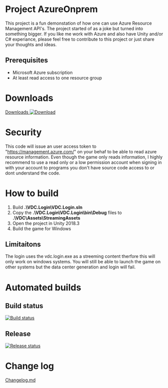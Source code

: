 # Project AzureOnprem
This project is a fun demonstation of how one can use Azure Resource Management API's. The project started of as a joke but turned into something bigger. If you like me work with Azure and also have Unity and/or C# experiance, please feel free to contribute to this project or just share your thoughts and ideas.

## Prerequisites
* Microsoft Azure subscription
* At least read access to one resource group

# Downloads
[Downloads ![Download](https://material.io/tools/icons/static/icons/baseline-cloud_download-24px.svg)](https://azureonprem.azurewebsites.net/releases/)

# Security
This code will issue an user access token to "https://management.azure.com/" on your behaf to be able to read azure resource information. Even though the game only reads information, I highly recommend to use a read only or a low permission account when signing in with your account to programs you don't have source code access to or dont understand the code.

# How to build
1. Build **.\VDC.Login\VDC.Login.sln**
2. Copy the **.\VDC.Login\VDC.Login\bin\Debug** files to **.\VDC\Assets\StreamingAssets**
3. Open the project in Unity 2018.3
4. Build the game for Windows

## Limitaitons
The login uses the vdc.login.exe as a streeming content therfore this will only work on windows systems. You will still be able to launch the game on other systems but the data center generation and login will fail.

# Automated builds

## Build status
[![Build status](https://lanmat.visualstudio.com/AzureOnprem/_apis/build/status/AzureOnprem-CI)](https://lanmat.visualstudio.com/AzureOnprem/_build/latest?definitionId=6)

## Release 
[![Release status](https://lanmat.vsrm.visualstudio.com/_apis/public/Release/badge/e95634b1-2d88-4006-b4f2-26793e1c5ec5/1/1)](https://lanmat.visualstudio.com/AzureOnprem/_release?view=all&definitionId=1)

# Change log
[Changelog.md](ChangeLog.md)

